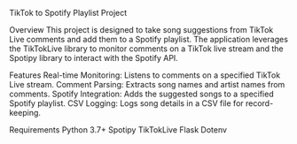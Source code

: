 
TikTok to Spotify Playlist Project

Overview
This project is designed to take song suggestions from TikTok Live comments and add them to a Spotify playlist.
The application leverages the TikTokLive library to monitor comments on a TikTok live stream and the Spotipy library to interact with the Spotify API.

Features
Real-time Monitoring: Listens to comments on a specified TikTok Live stream.
Comment Parsing: Extracts song names and artist names from comments.
Spotify Integration: Adds the suggested songs to a specified Spotify playlist.
CSV Logging: Logs song details in a CSV file for record-keeping.

Requirements
Python 3.7+
Spotipy
TikTokLive
Flask
Dotenv
